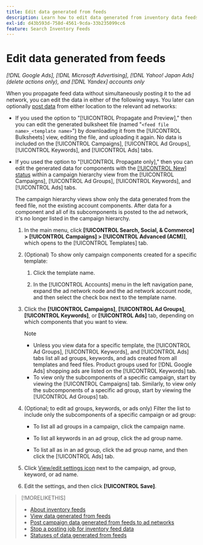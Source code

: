 ```yaml
---
title: Edit data generated from feeds
description: Learn how to edit data generated from inventory data feeds.
exl-id: d43b593d-758d-4561-9cda-33b235099cc6
feature: Search Inventory Feeds
---
```

# Edit data generated from feeds

*[!DNL Google Ads], [!DNL Microsoft Advertising], [!DNL Yahoo! Japan Ads] (delete actions only), and [!DNL Yandex] accounts only*

When you propagate feed data without simultaneously posting it to the ad network, you can edit the data in either of the following ways. You later can optionally [post data](propagated-data-post.md) from either location to the relevant ad networks:

* If you used the option to "[!UICONTROL Propagate and Preview]," then you can edit the generated bulksheet file (named "`<feed file name>_<template name>`") by downloading it from the [!UICONTROL Bulksheets] view, editing the file, and uploading it again. No data is included on the [!UICONTROL Campaigns], [!UICONTROL Ad Groups], [!UICONTROL Keywords], and [!UICONTROL Ads] tabs.

* If you used the option to "[!UICONTROL Propagate only]," then you can edit the generated data for components with the [[!UICONTROL New] status](propagated-data-status.md) within a campaign hierarchy view from the [!UICONTROL Campaigns], [!UICONTROL Ad Groups], [!UICONTROL Keywords], and [!UICONTROL Ads] tabs.

  The campaign hierarchy views show only the data generated from the feed file, not the existing account components. After data for a component and all of its subcomponents is posted to the ad network, it's no longer listed in the campaign hierarchy.
  
  1. In the main menu, click **[!UICONTROL Search, Social, & Commerce] > [!UICONTROL Campaigns] > [!UICONTROL Advanced (ACM)]**, which opens to the [!UICONTROL Templates] tab.
  
  1. (Optional) To show only campaign components created for a specific template:
  
     1. Click the template name.
     
     1. In the [!UICONTROL Accounts] menu in the left navigation pane, expand the ad network node and the ad network account node, and then select the check box next to the template name.

  1. Click the **[!UICONTROL Campaigns]**, **[!UICONTROL Ad Groups]**, **[!UICONTROL Keywords]**, or **[!UICONTROL Ads]** tab, depending on which components that you want to view.
   
     >[!NOTE]
     >
     >* Unless you view data for a specific template, the [!UICONTROL Ad Groups], [!UICONTROL Keywords], and [!UICONTROL Ads] tabs list all ad groups, keywords, and ads created from all templates and feed files. Product groups used for [!DNL Google Ads] shopping ads are listed on the [!UICONTROL Keywords] tab.
     >* To view only the subcomponents of a specific campaign, start by viewing the [!UICONTROL Campaigns] tab. Similarly, to view only the subcomponents of a specific ad group, start by viewing the [!UICONTROL Ad Groups] tab.

  1. (Optional; to edit ad groups, keywords, or ads only) Filter the list to include only the subcomponents of a specific campaign or ad group:

     * To list all ad groups in a campaign, click the campaign name.
     
     * To list all keywords in an ad group, click the ad group name.

     * To list all as in an ad group, click the ad group name, and then click the [!UICONTROL Ads] tab.

  1. Click [View/edit settings icon](/help/search-social-commerce/assets/settings.png "View/edit settings icon") next to the campaign, ad group, keyword, or ad name.
  
  1. Edit the settings, and then click **[!UICONTROL Save]**.

>[!MORELIKETHIS]
>
>* [About inventory feeds](inventory-feeds-about.md)
>* [View data generated from feeds](propagated-data-view.md)
>* [Post campaign data generated from feeds to ad networks](propagated-data-post.md)
>* [Stop a posting job for inventory feed data](stop-job.md)
>* [Statuses of data generated from feeds](propagated-data-status.md)
